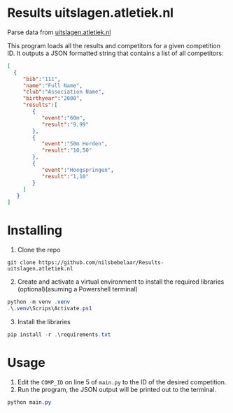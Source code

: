 # Results uitslagen.atletiek.nl
 Parse data from [uitslagen.atletiek.nl](https://uitslagen.atletiek.nl)

 This program loads all the results and competitors for a given competition ID. It outputs a JSON formatted string that contains a list of all competitors:

 ```json
[
   {
      "bib":"111",
      "name":"Full Name",
      "club":"Association Name",
      "birthyear":"2000",
      "results":[
         {
            "event":"60m",
            "result":"9,99"
         },
         {
            "event":"50m Horden",
            "result":"10,50"
         },
         {
            "event":"Hoogspringen",
            "result":"1,10"
         }
      ]
   }
]
```

# Installing
1. Clone the repo
```
git clone https://github.com/nilsbebelaar/Results-uitslagen.atletiek.nl
```
2. Create and activate a virtual environment to install the required libraries (optional)(asuming a Powershell terminal)
```Powershell
python -m venv .venv
.\.venv\Scrips\Activate.ps1
```
3. Install the libraries
```Powershell
pip install -r .\requirements.txt
```

# Usage
1. Edit the `COMP_ID` on line 5 of `main.py` to the ID of the desired competition.
2. Run the program, the JSON output will be printed out to the terminal.
```Powershell
python main.py
```